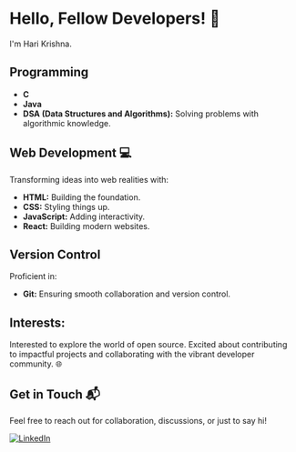 # Hello, Fellow Developers! 👋

I'm Hari Krishna.

## Programming 
- **C** 
- **Java** 
- **DSA (Data Structures and Algorithms):** Solving problems with algorithmic knowledge.

## Web Development 💻
Transforming ideas into web realities with:
- **HTML:** Building the foundation.
- **CSS:** Styling things up.
- **JavaScript:** Adding interactivity.
- **React:** Building modern websites.

## Version Control 
Proficient in:
- **Git:** Ensuring smooth collaboration and version control.


## Interests:
Interested to explore the world of open source. Excited about contributing to impactful projects and collaborating with the vibrant developer community. 🌐

## Get in Touch 📬
Feel free to reach out for collaboration, discussions, or just to say hi!

[![LinkedIn](https://img.shields.io/badge/LinkedIn-Connect-blue)](https://in.linkedin.com/in/hari-krishna-reddy-86659b249)

